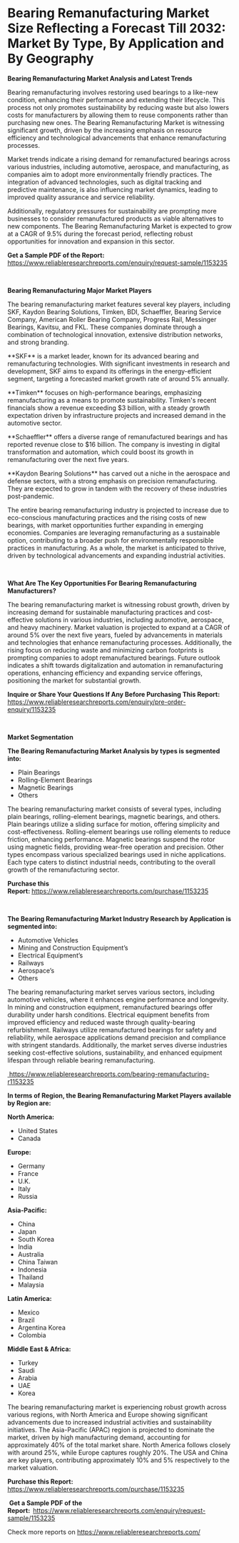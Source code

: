 <p><h1>Bearing Remanufacturing Market Size Reflecting a Forecast Till 2032: Market By Type, By Application and By Geography</h1></p><p><strong>Bearing Remanufacturing Market Analysis and Latest Trends</strong></p>
<p><p>Bearing remanufacturing involves restoring used bearings to a like-new condition, enhancing their performance and extending their lifecycle. This process not only promotes sustainability by reducing waste but also lowers costs for manufacturers by allowing them to reuse components rather than purchasing new ones. The Bearing Remanufacturing Market is witnessing significant growth, driven by the increasing emphasis on resource efficiency and technological advancements that enhance remanufacturing processes.</p><p>Market trends indicate a rising demand for remanufactured bearings across various industries, including automotive, aerospace, and manufacturing, as companies aim to adopt more environmentally friendly practices. The integration of advanced technologies, such as digital tracking and predictive maintenance, is also influencing market dynamics, leading to improved quality assurance and service reliability.</p><p>Additionally, regulatory pressures for sustainability are prompting more businesses to consider remanufactured products as viable alternatives to new components. The Bearing Remanufacturing Market is expected to grow at a CAGR of 9.5% during the forecast period, reflecting robust opportunities for innovation and expansion in this sector.</p></p>
<p><strong>Get a Sample PDF of the Report:&nbsp;</strong> <a href="https://www.reliableresearchreports.com/enquiry/request-sample/1153235?utm_campaign=3262&utm_medium=2&utm_source=Github&utm_content=ia&utm_term=10042025&utm_id=bearing-remanufacturing">https://www.reliableresearchreports.com/enquiry/request-sample/1153235</a></p>
<p>&nbsp;</p>
<p><strong>Bearing Remanufacturing Major Market Players</strong></p>
<p><p>The bearing remanufacturing market features several key players, including SKF, Kaydon Bearing Solutions, Timken, BDI, Schaeffler, Bearing Service Company, American Roller Bearing Company, Progress Rail, Messinger Bearings, Kavitsu, and FKL. These companies dominate through a combination of technological innovation, extensive distribution networks, and strong branding.</p><p>**SKF** is a market leader, known for its advanced bearing and remanufacturing technologies. With significant investments in research and development, SKF aims to expand its offerings in the energy-efficient segment, targeting a forecasted market growth rate of around 5% annually.</p><p>**Timken** focuses on high-performance bearings, emphasizing remanufacturing as a means to promote sustainability. Timken's recent financials show a revenue exceeding $3 billion, with a steady growth expectation driven by infrastructure projects and increased demand in the automotive sector.</p><p>**Schaeffler** offers a diverse range of remanufactured bearings and has reported revenue close to $16 billion. The company is investing in digital transformation and automation, which could boost its growth in remanufacturing over the next five years.</p><p>**Kaydon Bearing Solutions** has carved out a niche in the aerospace and defense sectors, with a strong emphasis on precision remanufacturing. They are expected to grow in tandem with the recovery of these industries post-pandemic.</p><p>The entire bearing remanufacturing industry is projected to increase due to eco-conscious manufacturing practices and the rising costs of new bearings, with market opportunities further expanding in emerging economies. Companies are leveraging remanufacturing as a sustainable option, contributing to a broader push for environmentally responsible practices in manufacturing. As a whole, the market is anticipated to thrive, driven by technological advancements and expanding industrial activities.</p></p>
<p>&nbsp;</p>
<p><strong>What Are The Key Opportunities For Bearing Remanufacturing Manufacturers?</strong></p>
<p><p>The bearing remanufacturing market is witnessing robust growth, driven by increasing demand for sustainable manufacturing practices and cost-effective solutions in various industries, including automotive, aerospace, and heavy machinery. Market valuation is projected to expand at a CAGR of around 5% over the next five years, fueled by advancements in materials and technologies that enhance remanufacturing processes. Additionally, the rising focus on reducing waste and minimizing carbon footprints is prompting companies to adopt remanufactured bearings. Future outlook indicates a shift towards digitalization and automation in remanufacturing operations, enhancing efficiency and expanding service offerings, positioning the market for substantial growth.</p></p>
<p><strong>Inquire or Share Your Questions If Any Before Purchasing This Report:</strong> <a href="https://www.reliableresearchreports.com/enquiry/pre-order-enquiry/1153235?utm_campaign=3262&utm_medium=2&utm_source=Github&utm_content=ia&utm_term=10042025&utm_id=bearing-remanufacturing">https://www.reliableresearchreports.com/enquiry/pre-order-enquiry/1153235</a></p>
<p>&nbsp;</p>
<p><strong>Market Segmentation</strong></p>
<p><strong>The Bearing Remanufacturing Market Analysis by types is segmented into:</strong></p>
<p><ul><li>Plain Bearings</li><li>Rolling-Element Bearings</li><li>Magnetic Bearings</li><li>Others</li></ul></p>
<p><p>The bearing remanufacturing market consists of several types, including plain bearings, rolling-element bearings, magnetic bearings, and others. Plain bearings utilize a sliding surface for motion, offering simplicity and cost-effectiveness. Rolling-element bearings use rolling elements to reduce friction, enhancing performance. Magnetic bearings suspend the rotor using magnetic fields, providing wear-free operation and precision. Other types encompass various specialized bearings used in niche applications. Each type caters to distinct industrial needs, contributing to the overall growth of the remanufacturing sector.</p></p>
<p><strong>Purchase this Report:&nbsp;</strong><a href="https://www.reliableresearchreports.com/purchase/1153235?utm_campaign=3262&utm_medium=2&utm_source=Github&utm_content=ia&utm_term=10042025&utm_id=bearing-remanufacturing">https://www.reliableresearchreports.com/purchase/1153235</a></p>
<p>&nbsp;</p>
<p><strong>The Bearing Remanufacturing Market Industry Research by Application is segmented into:</strong></p>
<p><ul><li>Automotive Vehicles</li><li>Mining and Construction Equipment’s</li><li>Electrical Equipment’s</li><li>Railways</li><li>Aerospace’s</li><li>Others</li></ul></p>
<p><p>The bearing remanufacturing market serves various sectors, including automotive vehicles, where it enhances engine performance and longevity. In mining and construction equipment, remanufactured bearings offer durability under harsh conditions. Electrical equipment benefits from improved efficiency and reduced waste through quality-bearing refurbishment. Railways utilize remanufactured bearings for safety and reliability, while aerospace applications demand precision and compliance with stringent standards. Additionally, the market serves diverse industries seeking cost-effective solutions, sustainability, and enhanced equipment lifespan through reliable bearing remanufacturing.</p></p>
<p><a href="https://www.reliableresearchreports.com/bearing-remanufacturing-r1153235?utm_campaign=3262&utm_medium=2&utm_source=Github&utm_content=ia&utm_term=10042025&utm_id=bearing-remanufacturing">&nbsp;https://www.reliableresearchreports.com/bearing-remanufacturing-r1153235</a></p>
<p><strong>In terms of Region, the Bearing Remanufacturing Market Players available by Region are:</strong></p>
<p>
    <p> <strong> North America: </strong>
        <ul>
            <li>United States</li>
            <li>Canada</li>
        </ul>
        </p> 
    <p> <strong> Europe: </strong>
        <ul>
            <li>Germany</li>
            <li>France</li>
            <li>U.K.</li>
            <li>Italy</li>
            <li>Russia</li>
        </ul>
        </p> 
    <p> <strong> Asia-Pacific: </strong>
        <ul>
            <li>China</li>
            <li>Japan</li>
            <li>South Korea</li>
            <li>India</li>
            <li>Australia</li>
            <li>China Taiwan</li>
            <li>Indonesia</li>
            <li>Thailand</li>
            <li>Malaysia</li>
        </ul>
        </p> 
    <p> <strong> Latin America: </strong>
        <ul>
            <li>Mexico</li>
            <li>Brazil</li>
            <li>Argentina Korea</li>
            <li>Colombia</li>
        </ul>
        </p> 
    <p> <strong> Middle East & Africa: </strong>
        <ul>
            <li>Turkey</li>
            <li>Saudi</li>
            <li>Arabia</li>
            <li>UAE</li>
            <li>Korea</li>
        </ul>
    </p>
    </p>
<p><p>The bearing remanufacturing market is experiencing robust growth across various regions, with North America and Europe showing significant advancements due to increased industrial activities and sustainability initiatives. The Asia-Pacific (APAC) region is projected to dominate the market, driven by high manufacturing demand, accounting for approximately 40% of the total market share. North America follows closely with around 25%, while Europe captures roughly 20%. The USA and China are key players, contributing approximately 10% and 5% respectively to the market valuation.</p></p>
<p><strong>Purchase this Report: </strong><a href="https://www.reliableresearchreports.com/purchase/1153235?utm_campaign=3262&utm_medium=2&utm_source=Github&utm_content=ia&utm_term=10042025&utm_id=bearing-remanufacturing">https://www.reliableresearchreports.com/purchase/1153235</a></p>
<p>&nbsp;<strong>Get a Sample PDF of the Report:&nbsp;&nbsp;</strong><a href="https://www.reliableresearchreports.com/enquiry/request-sample/1153235?utm_campaign=3262&utm_medium=2&utm_source=Github&utm_content=ia&utm_term=10042025&utm_id=bearing-remanufacturing">https://www.reliableresearchreports.com/enquiry/request-sample/1153235</a></p>
<p><strong></strong></p>
<p>Check more reports on <a href="https://www.reliableresearchreports.com/?utm_campaign=3262&utm_medium=2&utm_source=Github&utm_content=ia&utm_term=10042025&utm_id=bearing-remanufacturing">https://www.reliableresearchreports.com/</a></p>